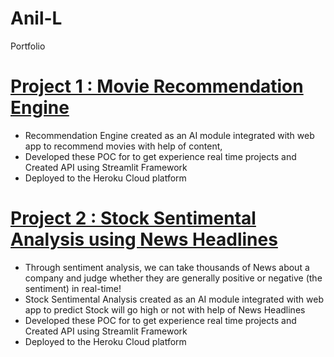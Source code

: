 # Anil-L
Portfolio

# [Project 1 : Movie Recommendation Engine](https://github.com/anillava1999/Movie-Recommendation-System.git)
* Recommendation Engine created as an AI module integrated with web app to recommend movies with help of content, 
* Developed these POC for to get experience real time projects and Created API using Streamlit Framework  
* Deployed to the Heroku Cloud platform




# [Project 2 : Stock Sentimental Analysis using News Headlines](https://github.com/anillava1999/Stock-Sentimental-Analysis-Classifier.git)
* Through sentiment analysis, we can take thousands of News about a company and judge whether they are generally positive or negative (the sentiment) in real-time!
* Stock Sentimental Analysis created as an AI module integrated with web app to predict Stock will go high or not with help of News Headlines
* Developed these POC for to get experience real time projects and Created API using Streamlit Framework 
* Deployed to the Heroku Cloud platform


